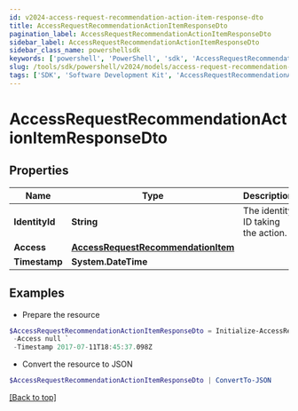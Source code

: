 ```yaml
---
id: v2024-access-request-recommendation-action-item-response-dto
title: AccessRequestRecommendationActionItemResponseDto
pagination_label: AccessRequestRecommendationActionItemResponseDto
sidebar_label: AccessRequestRecommendationActionItemResponseDto
sidebar_class_name: powershellsdk
keywords: ['powershell', 'PowerShell', 'sdk', 'AccessRequestRecommendationActionItemResponseDto', 'V2024AccessRequestRecommendationActionItemResponseDto'] 
slug: /tools/sdk/powershell/v2024/models/access-request-recommendation-action-item-response-dto
tags: ['SDK', 'Software Development Kit', 'AccessRequestRecommendationActionItemResponseDto', 'V2024AccessRequestRecommendationActionItemResponseDto']
---
```



# AccessRequestRecommendationActionItemResponseDto

## Properties

Name | Type | Description | Notes
------------ | ------------- | ------------- | -------------
**IdentityId** | **String** | The identity ID taking the action. | [optional] 
**Access** | [**AccessRequestRecommendationItem**](access-request-recommendation-item) |  | [optional] 
**Timestamp** | **System.DateTime** |  | [optional] 

## Examples

- Prepare the resource
```powershell
$AccessRequestRecommendationActionItemResponseDto = Initialize-AccessRequestRecommendationActionItemResponseDto  -IdentityId 2c91808570313110017040b06f344ec9 `
 -Access null `
 -Timestamp 2017-07-11T18:45:37.098Z
```

- Convert the resource to JSON
```powershell
$AccessRequestRecommendationActionItemResponseDto | ConvertTo-JSON
```


[[Back to top]](#) 

